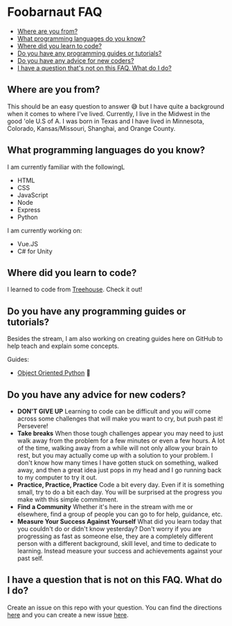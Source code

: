 <!-- markdownlint-disable MD026 -->
# Foobarnaut FAQ

* [Where are you from?](#where-are-you-from)
* [What programming languages do you know?](#What-programming-languages-do-you-know)
* [Where did you learn to code?](#Where-did-you-learn-to-code)
* [Do you have any programming guides or tutorials?](#Do-you-have-any-programming-guides-or-tutorials)
* [Do you have any advice for new coders?](#Do-you-have-any-advice-for-new-coders)
* [I have a question that's not on this FAQ. What do I do?](#I-have-a-question-that-is-not-on-this-FAQ-What-do-I-do)

## Where are you from?

This should be an easy question to answer :sweat_smile: but I have quite a background when it comes to where I've lived. Currently, I live in the Midwest in the good 'ole U.S of A. I was born in Texas and I have lived in Minnesota, Colorado, Kansas/Missouri, Shanghai, and Orange County.

## What programming languages do you know?

I am currently familiar with the followingL

* HTML
* CSS
* JavaScript
* Node
* Express
* Python

I am currently working on:

* Vue.JS
* C# for Unity

## Where did you learn to code?

I learned to  code from [Treehouse](teamtreehouse.com). Check it out!

## Do you have any programming guides or tutorials?

Besides the stream, I am also working on creating guides here on GitHub to help teach and explain some concepts.

Guides:

* [Object Oriented Python](https://github.com/MissMeg/oop-practice) :construction:

## Do you have any advice for new coders?

* **DON'T GIVE UP** Learning to code can be difficult and you *will* come across some challenges that will make you want to cry, but push past it! Persevere!
* **Take breaks** When those tough challenges appear you may need to just walk away from the problem for a few minutes or even a few hours. A lot of the time, walking away from a while will not only allow your brain to rest, but you may actually come up with a solution to your problem. I don't know how many times I have gotten stuck on something, walked away, and then a great idea just pops in my head and I go running back to my computer to try it out.
* **Practice, Practice, Practice** Code a bit every day. Even if it is something small, try to do a bit each day. You will be surprised at the progress you make with this simple commitment.
* **Find a Community** Whether it's here in the stream with me or elsewhere, find a group of people you can go to for help, guidance, etc.
* **Measure Your Success Against Yourself** What did you learn today that you couldn't do or didn't know yesterday? Don't worry if you are progressing as fast as someone else, they are a completely different person with a different background, skill level, and time to dedicate to learning. Instead measure your success and achievements against your past self.

## I have a question that is not on this FAQ. What do I do?

Create an issue on this repo with your question. You can find the directions [here](https://github.com/MissMeg/twitch-faq/issues/1) and you can create a new issue [here](https://github.com/MissMeg/twitch-faq/issues).
